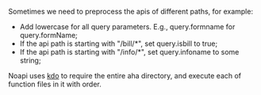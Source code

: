
Sometimes we need to preprocess the apis of different paths, for example:

* Add lowercase for all query parameters. E.g., query.formname for query.formName;
* If the api path is starting with "/bill/*", set query.isbill to true;
* If the api path is starting with "/info/*", set query.infoname to some string;


Noapi uses [kdo](https://github.com/hiowenluke/kdo) to require the entire aha directory, and execute each of function files in it with order.
